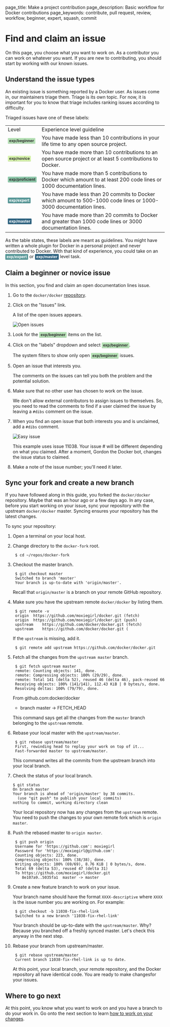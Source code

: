 page_title: Make a project contribution
page_description: Basic workflow for Docker contributions
page_keywords: contribute, pull request, review, workflow, beginner, expert, squash, commit

<style type="text/css">

/* GitHub label styles */
.gh-label {
    display: inline-block;
    padding: 3px 4px;
    font-size: 12px;
    font-weight: bold;
    line-height: 1;
    color: #fff;
    border-radius: 2px;
    box-shadow: inset 0 -1px 0 rgba(0,0,0,0.12);
}

/* Experience */
.gh-label.beginner  { background-color: #B5E0B5; color: #333333; }
.gh-label.expert  { background-color: #599898; color: #ffffff; }
.gh-label.master { background-color: #306481; color: #ffffff; }
.gh-label.novice { background-color: #D6F2AC; color: #333333; }
.gh-label.proficient { background-color: #8DC7A9; color: #333333; }

/* Kind */
.gh-label.bug { background-color: #FF9DA4; color: #333333; }
.gh-label.cleanup { background-color: #FFB7B3; color: #333333; }
.gh-label.content { background-color: #CDD3C2; color: #333333; }
.gh-label.feature { background-color: #B7BEB7; color: #333333; }
.gh-label.graphics { background-color: #E1EFCB; color: #333333; }
.gh-label.improvement { background-color: #EBD2BB; color: #333333; }
.gh-label.proposal { background-color: #FFD9C0; color: #333333; }
.gh-label.question { background-color: #EEF1D1; color: #333333; }
.gh-label.usecase { background-color: #F0E4C2; color: #333333; }
.gh-label.writing { background-color: #B5E9D5; color: #333333; }


</style>


# Find and claim an issue

On this page, you choose what you want to work on. As a contributor you can work
on whatever you want. If you are new to contributing, you should start by
working with our known issues.

## Understand the issue types

An existing issue is something reported by a Docker user. As issues come in,
our maintainers triage them. Triage is its own topic. For now, it is important
for you to know that triage includes ranking issues according to difficulty. 

Triaged issues have one of these labels:

<table class="tg">
  <tr>
    <td class="tg-031e">Level</td>
    <td class="tg-031e">Experience level guideline</td>
  </tr>
  <tr>
    <td class="tg-031e"><strong class="gh-label beginner">exp/beginner</strong></td>
    <td class="tg-031e">You have made less than 10 contributions in your life time to any open source project.</td>
  </tr>
  <tr>
    <td class="tg-031e"><strong class="gh-label novice">exp/novice</strong></td>
    <td class="tg-031e">You have made more than 10 contributions to an open source project or at least 5 contributions to Docker.  </td>
  </tr>
  <tr>
    <td class="tg-031e"><strong class="gh-label proficient">exp/proficient</strong></td>
    <td class="tg-031e">You have made more than 5 contributions to Docker which amount to at least 200 code lines or 1000 documentation lines. </td>
  </tr>
  <tr>
    <td class="tg-031e"><strong class="gh-label expert">exp/expert</strong></td>
    <td class="tg-031e">You have made less than 20 commits to Docker which amount to 500-1000 code lines or 1000-3000 documentation lines. </td>
  </tr>
  <tr>
    <td class="tg-031e"><strong class="gh-label master">exp/master</strong></td>
    <td class="tg-031e">You have made more than 20 commits to Docker and greater than 1000 code lines or 3000 documentation lines.</td>
  </tr>
</table>

As the table states, these labels are meant as guidelines. You might have
written a whole plugin for Docker in a personal project and never contributed to
Docker. With that kind of experience, you could take on an <strong
class="gh-label expert">exp/expert</strong> or <strong class="gh-label
master">exp/master</strong> level task.

## Claim a beginner or novice issue

In this section, you find and claim an open documentation lines issue.


1. Go to the `docker/docker` <a
	href="https://github.com/docker/docker" target="_blank">repository</a>.

2. Click on the "Issues" link.

    A list of the open issues appears. 

    ![Open issues](/project/images/issue_list.png)

3. Look for the <strong class="gh-label beginner">exp/beginner</strong> items on the list.

4. Click on the "labels" dropdown and select  <strong class="gh-label beginner">exp/beginner</strong>.

    The system filters to show only open <strong class="gh-label beginner">exp/beginner</strong> issues.

5. Open an issue that interests you.

    The comments on the issues can tell you both the problem and the potential 
    solution.

6. Make sure that no other user has chosen to work on the issue.

    We don't allow external contributors to assign issues to themselves. So, you
    need to read the comments to find if a user claimed the issue by leaving a
    `#dibs` comment on the issue.  

7. When you find an open issue that both interests you and is unclaimed, add a
`#dibs` comment.

    ![Easy issue](/project/images/easy_issue.png)

    This example uses issue 11038. Your issue # will be different depending on
   what you claimed.  After a moment, Gordon the Docker bot, changes the issue
   status to claimed.

8. Make a note of the issue number; you'll need it later.

## Sync your fork and create a new branch

If you have followed along in this guide, you forked the `docker/docker`
repository. Maybe that was an hour ago or a few days ago. In any case, before
you start working on your issue, sync your repository with the upstream
`docker/docker` master. Syncing ensures your repository has the latest
changes.

To sync your repository:

1. Open a terminal on your local host.

2. Change directory to the `docker-fork` root.

        $ cd ~/repos/docker-fork

3. Checkout the master branch.

        $ git checkout master
        Switched to branch 'master'
        Your branch is up-to-date with 'origin/master'.

    Recall that `origin/master` is a branch on your remote GitHub repository.

4. Make sure you have the upstream remote `docker/docker` by listing them.

        $ git remote -v
        origin	https://github.com/moxiegirl/docker.git (fetch)
        origin	https://github.com/moxiegirl/docker.git (push)
        upstream	https://github.com/docker/docker.git (fetch)
        upstream	https://github.com/docker/docker.git (

    If the `upstream` is missing, add it.

        $ git remote add upstream https://github.com/docker/docker.git

5. Fetch all the changes from the `upstream master` branch.

        $ git fetch upstream master
        remote: Counting objects: 141, done.
        remote: Compressing objects: 100% (29/29), done.
        remote: Total 141 (delta 52), reused 46 (delta 46), pack-reused 66
        Receiving objects: 100% (141/141), 112.43 KiB | 0 bytes/s, done.
        Resolving deltas: 100% (79/79), done.
	From github.com:docker/docker
	  * branch            master     -> FETCH_HEAD

    This command says get all the changes from the `master` branch belonging to
    the `upstream` remote.

7. Rebase your local master with the `upstream/master`.

        $ git rebase upstream/master
        First, rewinding head to replay your work on top of it...
        Fast-forwarded master to upstream/master.

    This command writes all the commits from the upstream branch into your local
    branch.

8.  Check the status of your local branch.

        $ git status
        On branch master
        Your branch is ahead of 'origin/master' by 38 commits.
          (use "git push" to publish your local commits)
        nothing to commit, working directory clean

    Your local repository now has any changes from the `upstream` remote.  You
    need to push the changes to your own remote fork which is `origin master`.

9. Push the rebased master to `origin master`.

        $ git push origin
        Username for 'https://github.com': moxiegirl
        Password for 'https://moxiegirl@github.com': 
        Counting objects: 223, done.
        Compressing objects: 100% (38/38), done.
        Writing objects: 100% (69/69), 8.76 KiB | 0 bytes/s, done.
        Total 69 (delta 53), reused 47 (delta 31)
        To https://github.com/moxiegirl/docker.git
           8e107a9..5035fa1  master -> master

9. Create a new feature branch to work on your issue.

    Your branch name should have the format `XXXX-descriptive` where `XXXX` is
    the issue number you are working on. For example:

        $ git checkout -b 11038-fix-rhel-link
        Switched to a new branch '11038-fix-rhel-link'

    Your branch should be up-to-date with the `upstream/master`. Why? Because you
    branched off a freshly synced master.  Let's check this anyway in the next
    step.

9. Rebase your branch from upstream/master.

        $ git rebase upstream/master
        Current branch 11038-fix-rhel-link is up to date.

    At this point, your local branch, your remote repository, and the Docker
    repository all have identical code. You are ready to make changesfor your
    issues.


## Where to go next

At this point, you know what you want to work on and you have a branch to do
your work in.  Go onto the next section to learn [how to work on your
changes](/project/work-issue/).
